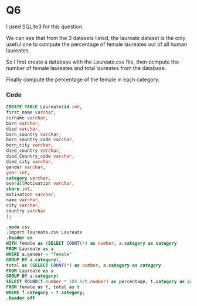 # Q6


I used SQLite3 for this question.

We can see that from the 3 datasets listed, the laureate dataset is the only useful one to  compute the percentage of female laureates out of all human laureates.

So I first create a database with the Laureate.csv file, then compute the number of female laureates and total laureates from the database.

Finally compute the percentage of the female in each category.
### Code
```SQL
CREATE TABLE Laureate(id int,
first_name varchar,
surname varchar,
born varchar,
died varchar,
born_country varchar,
born_country_code varchar,
born_city varchar,
died_country varchar,
died_Country_code varchar,
died_city varchar,
gender varchar,
year int,
category varchar,
overallMotivation varchar,
share int,
motivation varchar,
name varchar,
city varchar,
country varchar
);

.mode csv
.import laureate.csv Laureate
.header on
WITH female as (SELECT COUNT(*) as number, a.category as category
FROM Laureate as a
WHERE a.gender = "female"
GROUP BY a.category),
total as (SELECT COUNT(*) as number, a.category as category
FROM Laureate as a
GROUP BY a.category)
SELECT ROUND(f.number * 100.0/t.number) as percentage, t.category as category
FROM female as f, total as t
WHERE f.category = t.category;
.header off
```
